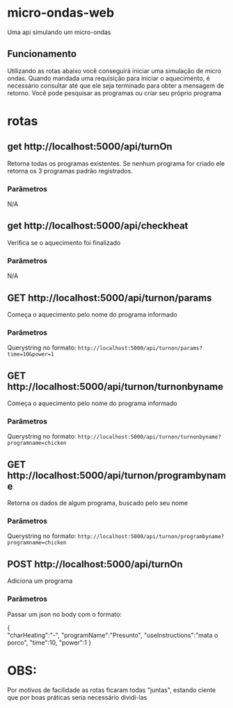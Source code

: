 # micro-ondas-web
Uma api simulando um micro-ondas

## Funcionamento
Utilizando as rotas abaixo você conseguirá iniciar uma simulação de micro ondas.
Quando mandada uma requisição para iniciar o aquecimento, é necessário consultar até que ele seja terminado para obter a mensagem de retorno.
Você pode pesquisar as programas ou criar seu próprio programa

# rotas

## get http://localhost:5000/api/turnOn
Retorna todas os programas existentes. Se nenhum programa for criado ele retorna os 3 programas padrão registrados.

### Parâmetros
N/A

## get http://localhost:5000/api/checkheat
Verifica se o aquecimento foi finalizado

### Parâmetros
N/A


## GET  http://localhost:5000/api/turnon/params
Começa o aquecimento pelo nome do programa informado

### Parâmetros
Querystring no formato:
`http://localhost:5000/api/turnon/params?time=10&power=1`



## GET  http://localhost:5000/api/turnon/turnonbyname
Começa o aquecimento pelo nome do programa informado

### Parâmetros
Querystring no formato:
`http://localhost:5000/api/turnon/turnonbyname?programname=chicken`


## GET  http://localhost:5000/api/turnon/programbyname
Retorna os dados de algum programa, buscado pelo seu nome

### Parâmetros
Querystring no formato:
`http://localhost:5000/api/turnon/programbyname?programname=chicken`



## POST  http://localhost:5000/api/turnOn
Adiciona um programa

### Parâmetros
Passar um json no body com o formato:

{  
   "charHeating":"-",
   "programName":"Presunto",
   "useInstructions":"mata o porco",
   "time":10,
   "power":1
}


# OBS:
Por motivos de facilidade as rotas ficaram todas "juntas", estando ciente que por boas práticas seria necessário dividi-las

